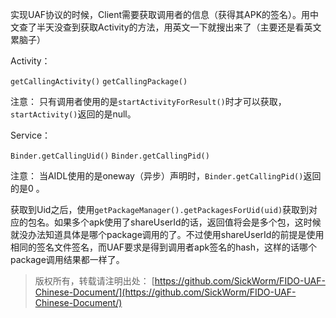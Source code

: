 实现UAF协议的时候，Client需要获取调用者的信息（获得其APK的签名）。用中文查了半天没查到获取Activity的方法，用英文一下就搜出来了（主要还是看英文累脑子）

Activity：

`getCallingActivity()`
`getCallingPackage()`

注意：
只有调用者使用的是`startActivityForResult()`时才可以获取，`startActivity()`返回的是null。

Service：

`Binder.getCallingUid()`
`Binder.getCallingPid()`

注意：
当AIDL使用的是oneway（异步）声明时，`Binder.getCallingPid()`返回的是0 。

获取到Uid之后，使用`getPackageManager().getPackagesForUid(uid)`获取到对应的包名。如果多个apk使用了shareUserId的话，返回值将会是多个包，这时候就没办法知道具体是哪个package调用的了。不过使用shareUserId的前提是使用相同的签名文件签名，而UAF要求是得到调用者apk签名的hash，这样的话哪个package调用结果都一样了。

> 版权所有，转载请注明出处：
> [https://github.com/SickWorm/FIDO-UAF-Chinese-Document/](https://github.com/SickWorm/FIDO-UAF-Chinese-Document/)
